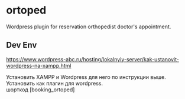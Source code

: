 # ortoped
Wordpress plugin for reservation orthopedist doctor's appointment.

## Dev Env

https://www.wordpress-abc.ru/hosting/lokalnyiy-server/kak-ustanovit-wordpress-na-xampp.html

Установить XAMPP и Wordpress для него по инструкции выше.    
Установить как плагин для wordpress.    
шорткод [booking_ortoped]    
